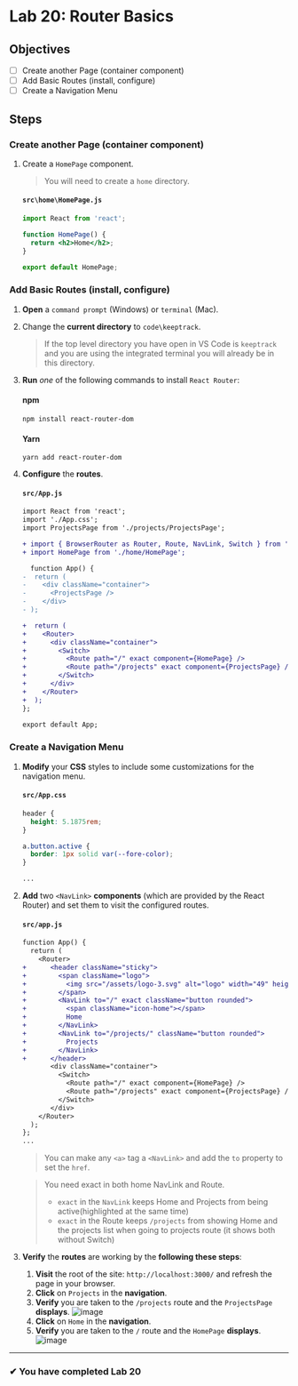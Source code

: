 # Lab 20: Router Basics

## Objectives

- [ ] Create another Page (container component)
- [ ] Add Basic Routes (install, configure)
- [ ] Create a Navigation Menu

## Steps

### Create another Page (container component)

1. Create a `HomePage` component.

   > You will need to create a `home` directory.

   #### `src\home\HomePage.js`

   ```jsx
   import React from 'react';

   function HomePage() {
     return <h2>Home</h2>;
   }

   export default HomePage;
   ```

### Add Basic Routes (install, configure)

1. **Open** a `command prompt` (Windows) or `terminal` (Mac).
1. Change the **current directory** to `code\keeptrack`.
   > If the top level directory you have open in VS Code is `keeptrack` and you are using the integrated terminal you will already be in this directory.
1. **Run** _one_ of the following commands to install `React Router`:
   #### npm
   ```shell
   npm install react-router-dom
   ```
   #### Yarn
   ```shell
   yarn add react-router-dom
   ```
1. **Configure** the **routes**.

   #### `src/App.js`

   ```diff
   import React from 'react';
   import './App.css';
   import ProjectsPage from './projects/ProjectsPage';

   + import { BrowserRouter as Router, Route, NavLink, Switch } from 'react-router-dom';
   + import HomePage from './home/HomePage';

     function App() {
   -  return (
   -    <div className="container">
   -      <ProjectsPage />
   -    </div>
   - );

   +  return (
   +    <Router>
   +      <div className="container">
   +        <Switch>
   +          <Route path="/" exact component={HomePage} />
   +          <Route path="/projects" exact component={ProjectsPage} />
   +        </Switch>
   +      </div>
   +    </Router>
   +  );
   };

   export default App;
   ```

### Create a Navigation Menu

1. **Modify** your **CSS** styles to include some customizations for the navigation menu.

   #### `src/App.css`

   ```css
   header {
     height: 5.1875rem;
   }

   a.button.active {
     border: 1px solid var(--fore-color);
   }

   ...
   ```

2. **Add** two `<NavLink>` **components** (which are provided by the React Router) and set them to visit the configured routes.

   #### `src/app.js`

   ```diff
   function App() {
     return (
       <Router>
   +      <header className="sticky">
   +        <span className="logo">
   +          <img src="/assets/logo-3.svg" alt="logo" width="49" height="99" />
   +        </span>
   +        <NavLink to="/" exact className="button rounded">
   +          <span className="icon-home"></span>
   +          Home
   +        </NavLink>
   +        <NavLink to="/projects/" className="button rounded">
   +          Projects
   +        </NavLink>
   +      </header>
          <div className="container">
            <Switch>
              <Route path="/" exact component={HomePage} />
              <Route path="/projects" exact component={ProjectsPage} />
            </Switch>
          </div>
       </Router>
     );
   };
   ...
   ```

   > You can make any `<a>` tag a `<NavLink>` and add the `to` property to set the `href`.

   > You need exact in both home NavLink and Route.
   >
   > - `exact` in the `NavLink` keeps Home and Projects from being active(highlighted at the same time)
   > - `exact` in the Route keeps `/projects` from showing Home and the projects list when going to projects route (it shows both without Switch)

3. **Verify** the **routes** are working by the **following these steps**:

   1. **Visit** the root of the site: `http://localhost:3000/` and refresh the page in your browser.
   2. **Click** on `Projects` in the **navigation**.
   3. **Verify** you are taken to the `/projects` route and the `ProjectsPage` **displays**.
      ![image](https://user-images.githubusercontent.com/1474579/65077261-9d46cd80-d968-11e9-92fd-e5e9689f694c.png)
   4. **Click** on `Home` in the **navigation**.
   5. **Verify** you are taken to the `/` route and the `HomePage` **displays**.
      ![image](https://user-images.githubusercontent.com/1474579/65077364-c9fae500-d968-11e9-8af5-4caeb20e1b5a.png)

---

### &#10004; You have completed Lab 20
